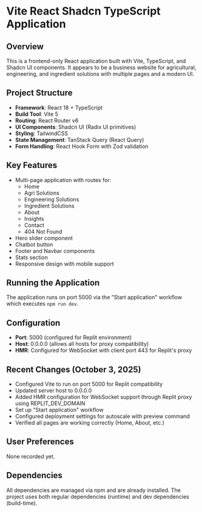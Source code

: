 # Vite React Shadcn TypeScript Application

## Overview
This is a frontend-only React application built with Vite, TypeScript, and Shadcn UI components. It appears to be a business website for agricultural, engineering, and ingredient solutions with multiple pages and a modern UI.

## Project Structure
- **Framework**: React 18 + TypeScript
- **Build Tool**: Vite 5
- **Routing**: React Router v6
- **UI Components**: Shadcn UI (Radix UI primitives)
- **Styling**: TailwindCSS
- **State Management**: TanStack Query (React Query)
- **Form Handling**: React Hook Form with Zod validation

## Key Features
- Multi-page application with routes for:
  - Home
  - Agri Solutions
  - Engineering Solutions
  - Ingredient Solutions
  - About
  - Insights
  - Contact
  - 404 Not Found
- Hero slider component
- Chatbot button
- Footer and Navbar components
- Stats section
- Responsive design with mobile support

## Running the Application
The application runs on port 5000 via the "Start application" workflow which executes `npm run dev`.

## Configuration
- **Port**: 5000 (configured for Replit environment)
- **Host**: 0.0.0.0 (allows all hosts for proxy compatibility)
- **HMR**: Configured for WebSocket with client port 443 for Replit's proxy

## Recent Changes (October 3, 2025)
- Configured Vite to run on port 5000 for Replit compatibility
- Updated server host to 0.0.0.0
- Added HMR configuration for WebSocket support through Replit proxy using REPLIT_DEV_DOMAIN
- Set up "Start application" workflow
- Configured deployment settings for autoscale with preview command
- Verified all pages are working correctly (Home, About, etc.)

## User Preferences
None recorded yet.

## Dependencies
All dependencies are managed via npm and are already installed. The project uses both regular dependencies (runtime) and dev dependencies (build-time).
